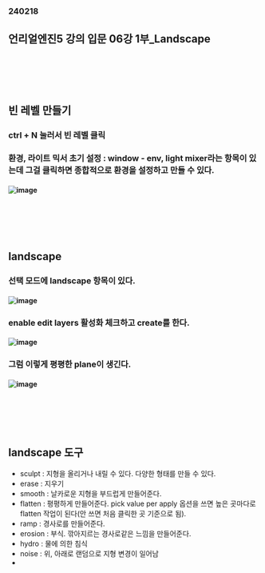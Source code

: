 ### 240218
## 언리얼엔진5 강의 입문 06강 1부_Landscape
### <br/><br/><br/>

## 빈 레벨 만들기
### ctrl + N 눌러서 빈 레벨 클릭
### 환경, 라이트 믹서 초기 설정 : window - env, light mixer라는 항목이 있는데 그걸 클릭하면 종합적으로 환경을 설정하고 만들 수 있다.
#### ![image](https://github.com/Shin-jongwhan/unreal_engine/assets/62974484/b53cb70e-c1fb-436c-82f0-1a5e6995845e)
### <br/><br/><br/>

## landscape
### 선택 모드에 landscape 항목이 있다.
#### ![image](https://github.com/Shin-jongwhan/unreal_engine/assets/62974484/4d77217f-7172-446a-a9e8-769a44ffcb01)
### enable edit layers 활성화 체크하고 create를 한다.
#### ![image](https://github.com/Shin-jongwhan/unreal_engine/assets/62974484/adfc3336-3cc5-4fe0-9c04-a85b8cf07245)
### 그럼 이렇게 평평한 plane이 생긴다.
#### ![image](https://github.com/Shin-jongwhan/unreal_engine/assets/62974484/3ae49c6d-d935-4ceb-8397-b5fee3a2367e)
### <br/><br/><br/>

## landscape 도구
- sculpt : 지형을 올리거나 내릴 수 있다. 다양한 형태를 만들 수 있다.
- erase : 지우기
- smooth : 날카로운 지형을 부드럽게 만들어준다.
- flatten : 평평하게 만들어준다. pick value per apply 옵션을 쓰면 높은 곳마다로 flatten 작업이 된다(안 쓰면 처음 클릭한 곳 기준으로 됨).
- ramp : 경사로를 만들어준다.
- erosion : 부식. 깎아지르는 경사로같은 느낌을 만들어준다.
- hydro : 물에 의한 침식
- noise : 위, 아래로 랜덤으로 지형 변경이 일어남
- 
